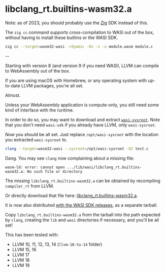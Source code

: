 # libclang_rt.builtins-wasm32.a

Note: as of 2023, you should probably use the [Zig](https://ziglang.org) SDK instead of this.

The `zig cc` command supports cross-compilation to WASI out of the box, without having to install these
builtins or the WASI SDK.

```sh
zig cc --target=wasm32-wasi -rdyamic -Os -s -o module.wasm module.c
```

--

Starting with version 8 (and version 9 if you need WASI), LLVM can compile to WebAssembly out of the box.

If you are using macOS with Homebrew, or any operating system with up-to-date LLVM packages, you're all set.

Almost.

Unless your WebAssembly application is compute-only, you still need some kind of interface with the runtime.

In order to do so, you may want to download and extract [`wasi-sysroot`](https://github.com/WebAssembly/wasi-sdk/releases). Note that you don't need `wasi-sdk` if you already have LLVM, only `wasi-sysroot`.

*Now* you should be all set. Just replace `/opt/wasi-sysroot` with the location you extracted `wasi-sysroot` to.

```sh
clang --target=wasm32-wasi --sysroot=/opt/wasi-sysroot -O2 test.c
```

Dang. You may see `clang` now complaining about a missing file:

```text
wasm-ld: error: cannot open .../lib/wasi/libclang_rt.builtins-wasm32.a: No such file or directory
```

The missing `libclang_rt.builtins-wasm32.a` can be obtained by recompiling `compiler_rt` from LLVM.

Or directly download that file here: [libclang_rt.builtins-wasm32.a](precompiled/).

It is now also distributed [with the WASI SDK releases](https://github.com/WebAssembly/wasi-sdk/releases), as a separate tarball.

Copy `libclang_rt.builtins-wasm32.a` from the tarball into the path expected by `clang`, creating the `lib` and `wasi` directories if necessary, and you'll be all set!

This has been tested with:
- LLVM 10, 11, 12, 13, 14 (`llvm-10-to-14` folder)
- LLVM 15, 16
- LLVM 17
- LLVM 18
- LLVM 19
